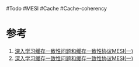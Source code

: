 #Todo #MESI #Cache #Cache-coherency



# 参考
1. [深入学习缓存一致性问题和缓存一致性协议MESI(一) ](https://www.jianshu.com/p/5e860ffd6912)
2. [深入学习缓存一致性问题和缓存一致性协议MESI(一)](https://www.cnblogs.com/dongc/p/12271042.html)